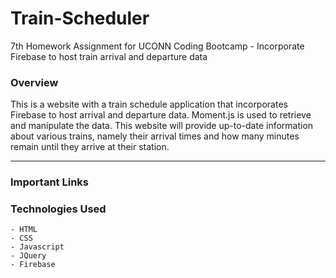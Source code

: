 # Train-Scheduler
7th Homework Assignment for UCONN Coding Bootcamp - Incorporate Firebase to host train arrival and departure data

### Overview

This is a website with a train schedule application that incorporates Firebase to host arrival and departure data. Moment.js is used to retrieve and manipulate the data. This website will provide up-to-date information about various trains, namely their arrival times and how many minutes remain until they arrive at their station.

- - -

### Important Links

 

### Technologies Used

    - HTML
    - CSS
    - Javascript
    - JQuery
    - Firebase
    
